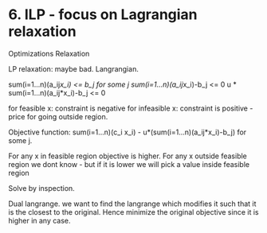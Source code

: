 # 6. ILP - focus on Lagrangian relaxation
Optimizations
Relaxation

LP relaxation: maybe bad.
Langrangian.

sum(i=1...n)(a_ij*x_i) <= b_j for some j 
sum(i=1...n)(a_ij*x_i)-b_j <= 0
u * sum(i=1...n)(a_ij*x_i)-b_j <= 0

for feasible x: constraint is negative
for infeasible x: constraint is positive - price for going outside region.

Objective function:
sum(i=1...n)(c_i x_i) - u*(sum(i=1...n)(a_ij*x_i)-b_j) for some j.

For any x in feasible region objective is higher.
For any x outside feasible region we dont know - but if it is lower we will pick a value inside feasible region

Solve by inspection.

Dual langrange.
we want to find the langrange which modifies it such that it is the closest to the original.
Hence minimize the original objective since it is higher in any case. 